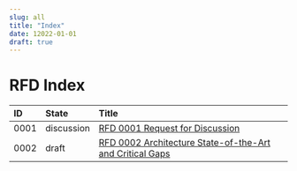 ```yaml
---
slug: all
title: "Index"
date: 12022-01-01
draft: true
---
```


# RFD Index

| ID   | State | Title |
| :--- | :---  | :---  |
| 0001 | discussion | [RFD 0001 Request for Discussion](./0001/index.md) |
| 0002 | draft  | [RFD 0002 Architecture State-of-the-Art and Critical Gaps](./0002/index.md) |
